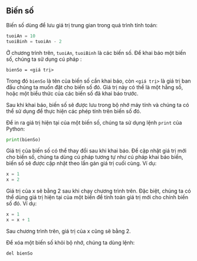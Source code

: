 ## Biến số

Biến số dùng để lưu giá trị trung gian trong quá trình tính toán:

```python
tuoiAn = 10
tuoiBinh = tuoiAn - 2
```

Ở chương trình trên, ```tuoiAn```, ```tuoiBinh``` là các biến số. 
Để khai báo một biến số, chúng ta sử dụng cú pháp :

```
bienSo = <giá trị>
```

Trong đó ```bienSo``` là tên của biến số cần khai báo, còn ```<giá trị>``` là giá trị ban đầu chúng ta muốn đặt cho biến số đó. Giá trị này có thể là một hằng số, hoặc một biểu thức của các biến số đã khai báo trước.

Sau khi khai báo, biến số sẽ được lưu trong bộ nhớ máy tính và chúng ta có thể sử dụng để thực hiện các phép tính trên biến số đó.

Để in ra giá trị hiện tại của một biến số, chúng ta sử dụng lệnh ```print``` của Python:

```python
print(bienSo)
```

Giá trị của biến số có thể thay đổi sau khi khai báo. Để cập nhật giá trị mới cho biến số, chúng ta dùng cú pháp tương tự như cú pháp khai báo biến, biến số sẽ được cập nhật theo lần gán giá trị cuối cùng.
Ví dụ:

```python
x = 1
x = 2
```

Giá trị của x sẽ bằng 2 sau khi chạy chương trình trên.
Đặc biệt, chúng ta có thể dùng giá trị hiện tại của một biến để tính toán giá trị mới cho chính biến số đó. Ví dụ:

```python
x = 1
x = x + 1
```

Sau chương trình trên, giá trị của x cũng sẽ bằng 2.

Để xóa một biến số khỏi bộ nhớ, chúng ta dùng lệnh:

```
del bienSo
```

